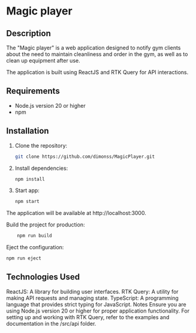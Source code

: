 # Magic player

## Description

The "Magic player" is a web application designed to notify gym clients about the need to maintain cleanliness and order in the gym, as well as to clean up equipment after use.

The application is built using ReactJS and RTK Query for API interactions.

## Requirements

- Node.js version 20 or higher
- npm

## Installation

1. Clone the repository:
   ```bash
   git clone https://github.com/dimonss/MagicPlayer.git
   ```
2. Install dependencies:
    ```bash
    npm install
   ```
3. Start app:
    ```bash
    npm start
   ```

The application will be available at http://localhost:3000.

Build the project for production:
```bash
    npm run build
```    
    
Eject the configuration:
```bash
npm run eject
```
## Technologies Used
ReactJS: A library for building user interfaces.
RTK Query: A utility for making API requests and managing state.
TypeScript: A programming language that provides strict typing for JavaScript.
Notes
Ensure you are using Node.js version 20 or higher for proper application functionality.
For setting up and working with RTK Query, refer to the examples and documentation in the /src/api folder.